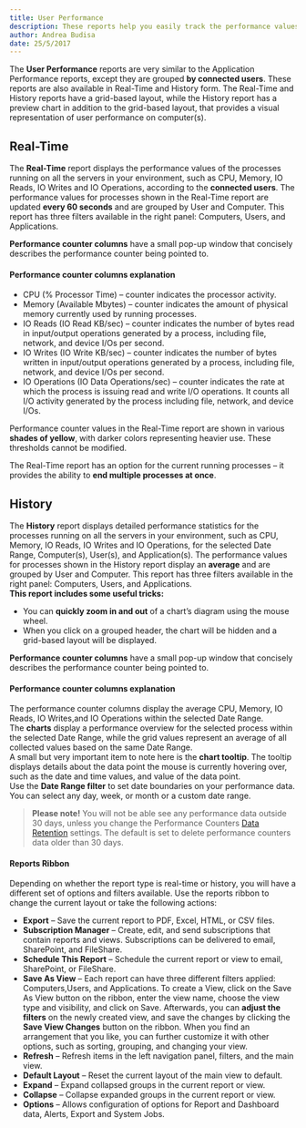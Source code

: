 ```yaml
---
title: User Performance
description: These reports help you easily track the performance values of the processes running on all the servers in your environment, such as CPU, Memory, IO Reads, IO Writes, and IO Operations.
author: Andrea Budisa
date: 25/5/2017
---
```

The __User Performance__ reports are very similar to the Application Performance reports, except they are grouped __by connected users__. These reports are also available in Real-Time and History form. The Real-Time and History reports have a grid-based layout, while the History report has a preview chart in addition to the grid-based layout, that provides a visual representation of user performance on computer(s).

## Real-Time

The __Real-Time__ report displays the performance values of the processes running on all the servers in your environment, such as CPU, Memory, IO Reads, IO Writes and IO Operations, according to the __connected users__. The performance values for processes shown in the Real-Time report are updated __every 60 seconds__ and are grouped by User and Computer. This report has three filters available in the right panel: Computers, Users, and Applications.

__Performance counter columns__ have a small pop-up window that concisely describes the performance counter being pointed to.

#### Performance counter columns explanation

+ CPU (% Processor Time) – counter indicates the processor activity.
+ Memory (Available Mbytes) – counter indicates the amount of physical memory currently used by running processes.
+ IO Reads (IO Read KB/sec) – counter indicates the number of bytes read in input/output operations generated by a process, including file, network, and device I/Os per second.
+ IO Writes (IO Write KB/sec) – counter indicates the number of bytes written in input/output operations generated by a process, including file, network, and device I/Os per second.
+ IO Operations (IO Data Operations/sec) – counter indicates the rate at which the process is issuing read and write I/O operations. It counts all I/O activity generated by the process including file, network, and device I/Os.

Performance counter values in the Real-Time report are shown in various __shades of yellow__, with darker colors representing heavier use. These thresholds cannot be modified.

The Real-Time report has an option for the current running processes – it provides the ability to __end multiple processes at once__.

## History

The __History__ report displays detailed performance statistics for the processes running on all the servers in your environment, such as CPU, Memory, IO Reads, IO Writes and IO Operations, for the selected Date Range, Computer(s), User(s), and Application(s). The performance values for processes shown in the History report display an __average__ and are grouped by User and Computer. This report has three filters available in the right panel: Computers, Users, and Applications.  
__This report includes some useful tricks:__

+ You can __quickly zoom in and out__ of a chart’s diagram using the mouse wheel.
+ When you click on a grouped header, the chart will be hidden and a grid-based layout will be displayed.

__Performance counter columns__ have a small pop-up window that concisely describes the performance counter being pointed to.

#### Performance counter columns explanation

The performance counter columns display the average CPU, Memory, IO Reads, IO Writes,and IO Operations within the selected Date Range.  
The __charts__ display a performance overview for the selected process within the selected Date Range, while the grid values represent an average of all collected values based on the same Date Range.  
A small but very important item to note here is the __chart tooltip__. The tooltip displays details about the data point the mouse is currently hovering over, such as the date and time values, and value of the data point.  
Use the __Date Range filter__ to set date boundaries on your performance data. You can select any day, week, or month or a custom date range.

> __Please note!__ You will not be able see any performance data outside 30 days, unless you change the Performance Counters [Data Retention](#internal/get-to-know-syskit-monitor/backstage-screen/configuration/options/#data-retention) settings. The default is set to delete performance counters data older than 30 days.

#### Reports Ribbon

Depending on whether the report type is real-time or history, you will have a different set of options and filters available. Use the reports ribbon to change the current layout or take the following actions:

+ __Export__ – Save the current report to PDF, Excel, HTML, or CSV files.
+ __Subscription Manager__ – Create, edit, and send subscriptions that contain reports and views. Subscriptions can be delivered to email, SharePoint, and FileShare.
+ __Schedule This Report__ – Schedule the current report or view to email, SharePoint, or FileShare.
+ __Save As View__ – Each report can have three different filters applied: Computers,Users, and Applications. To create a View, click on the Save As View button on the ribbon, enter the view name, choose the view type and visibility, and click on Save. Afterwards, you can __adjust the filters__ on the newly created view, and save the changes by clicking the __Save View Changes__ button on the ribbon. When you find an arrangement that you like, you can further customize it with other options, such as sorting, grouping, and changing your view.
+ __Refresh__ – Refresh items in the left navigation panel, filters, and the main view.
+ __Default Layout__ – Reset the current layout of the main view to default.
+ __Expand__ – Expand collapsed groups in the current report or view.
+ __Collapse__ – Collapse expanded groups in the current report or view.
+ __Options__ – Allows configuration of options for Report and Dashboard data, Alerts, Export and System Jobs.